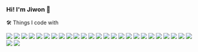 ### Hi! I'm Jiwon 👋
🛠️ Things I code with
<div>
  <img src="https://img.shields.io/badge/react-61DAFB?style=flat&logo=react&logoColor=black">
  <img src="https://img.shields.io/badge/Redux-764ABC?style=flat&logo=Redux&logoColor=white">
  <img src="https://img.shields.io/badge/Angular-DD0031?style=flat&logo=Angular&logoColor=white">
  <img src="https://img.shields.io/badge/TypeScript-3178C6?style=flat&logo=TypeScript&logoColor=white">
  <img src="https://img.shields.io/badge/javascript-F7DF1E?style=flat&logo=javascript&logoColor=black">
  <img src="https://img.shields.io/badge/jquery-0769AD?style=flat&logo=jquery&logoColor=white">  
  <img src="https://img.shields.io/badge/html5-E34F26?style=flat&logo=html5&logoColor=white">
  <img src="https://img.shields.io/badge/JAVA-007396?style=flat&logo=java&logoColor=white">
  <img src="https://img.shields.io/badge/css3-1572B6?style=flat&logo=css3&logoColor=white">
  <img src="https://img.shields.io/badge/Scss-CC6699?style=flat&logo=Sass&logoColor=white">
  <img src="https://img.shields.io/badge/ESLint-4B32C3?style=flat&logo=ESLint&logoColor=white">
  <img src="https://img.shields.io/badge/Node.js-339933?style=flat&logo=Node.js&logoColor=white">  
  <img src="https://img.shields.io/badge/Express-000000?style=flat&logo=Express&logoColor=white">      
  <img src="https://img.shields.io/badge/PostgreSQL-4169E1?style=flat&logo=PostgreSQL&logoColor=white">  
  <img src="https://img.shields.io/badge/MongoDB-47A248?style=flat&logo=MongoDB&logoColor=white">    
  <img src="https://img.shields.io/badge/Gradle-02303A?style=flat&logo=Gradle&logoColor=white">
  <img src="https://img.shields.io/badge/linux-FCC624?style=flat&logo=linux&logoColor=black">
  <img src="https://img.shields.io/badge/Spring-6DB33F?style=flat&logo=Spring&logoColor=white">  
  <img src="https://img.shields.io/badge/oracle-F80000?style=flat&logo=oracle&logoColor=white">
  <img src="https://img.shields.io/badge/mysql-4479A1?style=flat&logo=mysql&logoColor=white">      
  <img src="https://img.shields.io/badge/bootstrap-7952B3?style=flat&logo=bootstrap&logoColor=white">    
  <img src="https://img.shields.io/badge/apache tomcat-F8DC75?style=flat&logo=apachetomcat&logoColor=white">  
  <img src="https://img.shields.io/badge/Jenkins-D24939?style=flat&logo=Jenkins&logoColor=white">
  <img src="https://img.shields.io/badge/Docker-2496ED?style=flat&logo=Docker&logoColor=white">
  <img src="https://img.shields.io/badge/Kubernetes-326CE5?style=flat&logo=Kubernetes&logoColor=white">
  <img src="https://img.shields.io/badge/Vite-646CFF?style=flat&logo=Vite&logoColor=white">
  <img src="https://img.shields.io/badge/Git-F05032?style=flat&logo=Git&logoColor=white">
</div>
<!--
**okwangdori/okwangdori** is a ✨ _special_ ✨ repository because its `README.md` (this file) appears on your GitHub profile.

Here are some ideas to get you started:

- 🔭 I’m currently working on ...
- 🌱 I’m currently learning ...
- 👯 I’m looking to collaborate on ...
- 🤔 I’m looking for help with ...
- 💬 Ask me about ...
- 📫 How to reach me: ...
- 😄 Pronouns: ...
- ⚡ Fun fact: ...
-->
